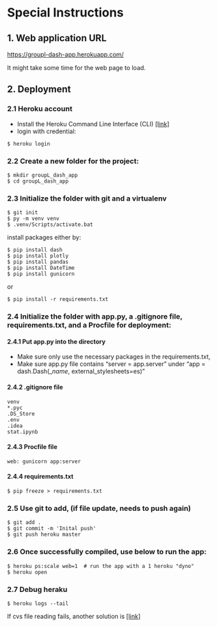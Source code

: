 # Special Instructions
 
## 1. Web application URL
https://groupl-dash-app.herokuapp.com/

It might take some time for the web page to load. 

## 2. Deployment

### 2.1 Heroku account
- Install the Heroku Command Line Interface (CLI) [[link]](https://devcenter.heroku.com/articles/getting-started-with-python?singlepage=true)
- login with credential:

```
$ heroku login  
```

### 2.2 Create a new folder for the project:

```
$ mkdir groupL_dash_app
$ cd groupL_dash_app
```

### 2.3 Initialize the folder with git and a virtualenv

```
$ git init
$ py -m venv venv
$ .venv/Scripts/activate.bat
```

install packages either by:
```
$ pip install dash
$ pip install plotly
$ pip install pandas
$ pip install DateTime
$ pip install gunicorn
```

or

```
$ pip install -r requirements.txt
```

### 2.4 Initialize the folder with app.py, a .gitignore file, requirements.txt, and a Procfile for deployment:

#### 2.4.1 Put app.py into the directory

- Make sure only use the necessary packages in the requirements.txt, 
- Make sure app.py file contains “server = app.server” under “app = dash.Dash(__name_, external_stylesheets=es)”

#### 2.4.2 .gitignore file

```
venv
*.pyc
.DS_Store
.env
.idea
stat.ipynb
```

#### 2.4.3 Procfile file

```
web: gunicorn app:server
```

#### 2.4.4 requirements.txt

```
$ pip freeze > requirements.txt
```
### 2.5 Use git to add, (if file update, needs to push again)
```
$ git add . 
$ git commit -m 'Inital push'
$ git push heroku master 
```

### 2.6 Once successfully compiled, use below to run the app:

```
$ heroku ps:scale web=1  # run the app with a 1 heroku "dyno"
$ heroku open
```
### 2.7 Debug heraku

```
$ heroku logs --tail
```

If cvs file reading fails, another solution is [[link]](https://stackoverflow.com/questions/57204186/dash-app-deployed-on-heroku-cannot-read-csv-file)
